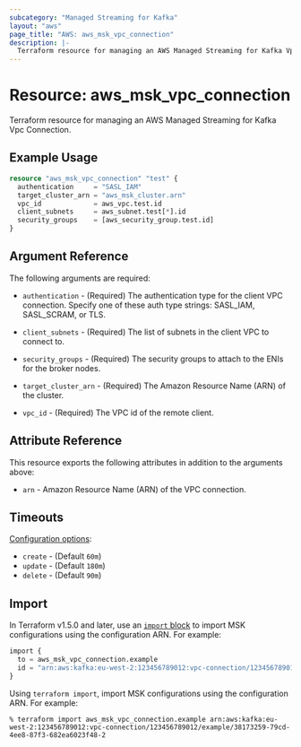 ```yaml
---
subcategory: "Managed Streaming for Kafka"
layout: "aws"
page_title: "AWS: aws_msk_vpc_connection"
description: |-
  Terraform resource for managing an AWS Managed Streaming for Kafka Vpc Connection.
---
```

# Resource: aws_msk_vpc_connection

Terraform resource for managing an AWS Managed Streaming for Kafka Vpc Connection.

## Example Usage

```terraform
resource "aws_msk_vpc_connection" "test" {
  authentication     = "SASL_IAM"
  target_cluster_arn = "aws_msk_cluster.arn"
  vpc_id             = aws_vpc.test.id
  client_subnets     = aws_subnet.test[*].id
  security_groups    = [aws_security_group.test.id]
}
```

## Argument Reference

The following arguments are required:

* `authentication` - (Required) The authentication type for the client VPC connection. Specify one of these auth type strings: SASL_IAM, SASL_SCRAM, or TLS.

* `client_subnets` - (Required) The list of subnets in the client VPC to connect to.

* `security_groups` - (Required) The security groups to attach to the ENIs for the broker nodes.

* `target_cluster_arn` - (Required) The Amazon Resource Name (ARN) of the cluster.

* `vpc_id` - (Required) The VPC id of the remote client.

## Attribute Reference

This resource exports the following attributes in addition to the arguments above:

* `arn` - Amazon Resource Name (ARN) of the VPC connection.

## Timeouts

[Configuration options](https://developer.hashicorp.com/terraform/language/resources/syntax#operation-timeouts):

* `create` - (Default `60m`)
* `update` - (Default `180m`)
* `delete` - (Default `90m`)

## Import

In Terraform v1.5.0 and later, use an [`import` block](https://developer.hashicorp.com/terraform/language/import) to import MSK configurations using the configuration ARN. For example:

```terraform
import {
  to = aws_msk_vpc_connection.example
  id = "arn:aws:kafka:eu-west-2:123456789012:vpc-connection/123456789012/example/38173259-79cd-4ee8-87f3-682ea6023f48-2"
}
```

Using `terraform import`, import MSK configurations using the configuration ARN. For example:

```console
% terraform import aws_msk_vpc_connection.example arn:aws:kafka:eu-west-2:123456789012:vpc-connection/123456789012/example/38173259-79cd-4ee8-87f3-682ea6023f48-2
```